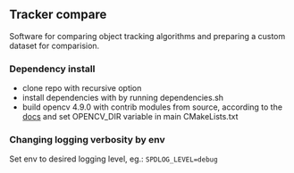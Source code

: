 ## Tracker compare

Software for comparing object tracking algorithms and preparing a custom dataset for comparision.

### Dependency install
- clone repo with recursive option
- install dependencies with by running dependencies.sh
- build opencv 4.9.0 with contrib modules from source, according to the [docs](https://docs.opencv.org/4.x/d7/d9f/tutorial_linux_install.html) and set OPENCV_DIR variable in main CMakeLists.txt

### Changing logging verbosity by env
Set env to desired logging level, eg.:
`SPDLOG_LEVEL=debug`